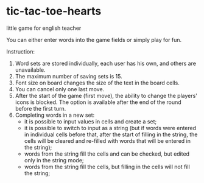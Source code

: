 # tic-tac-toe-hearts

little game for english teacher

You can either enter words into the game fields or simply play for fun.

Instruction:

1. Word sets are stored individually, each user has his own, and others are unavailable.
2. The maximum number of saving sets is 15.
3. Font size on board changes the size of the text in the board cells.
4. You can cancel only one last move.
5. After the start of the game (first move), the ability to change the players' icons is blocked. The option is available after the end of the round before the first turn.
6. Completing words in a new set:
   - it is possible to input values in cells and create a set;
   - it is possible to switch to input as a string (but if words were entered in individual cells before that, after the start of filling in the string, the cells will be cleared and re-filled with words that will be entered in the string);
   - words from the string fill the cells and can be checked, but edited only in the string mode;
   - words from the string fill the cells, but filling in the cells will not fill the string;

